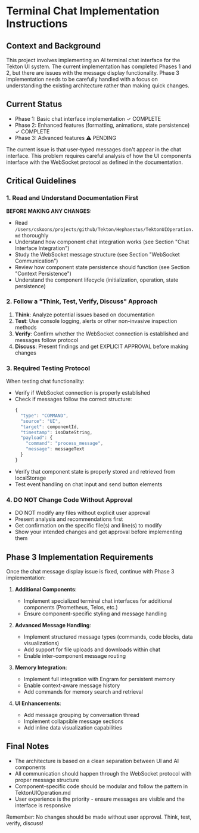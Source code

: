 # Terminal Chat Implementation Instructions

## Context and Background

This project involves implementing an AI terminal chat interface for the Tekton UI system. The current implementation has completed Phases 1 and 2, but there are issues with the message display functionality. Phase 3 implementation needs to be carefully handled with a focus on understanding the existing architecture rather than making quick changes.

## Current Status

- Phase 1: Basic chat interface implementation ✓ COMPLETE
- Phase 2: Enhanced features (formatting, animations, state persistence) ✓ COMPLETE
- Phase 3: Advanced features ⚠️ PENDING

The current issue is that user-typed messages don't appear in the chat interface. This problem requires careful analysis of how the UI components interface with the WebSocket protocol as defined in the documentation.

## Critical Guidelines 

### 1. Read and Understand Documentation First

**BEFORE MAKING ANY CHANGES:**
- Read `/Users/cskoons/projects/github/Tekton/Hephaestus/TektonUIOperation.md` thoroughly
- Understand how component chat integration works (see Section "Chat Interface Integration")
- Study the WebSocket message structure (see Section "WebSocket Communication")
- Review how component state persistence should function (see Section "Context Persistence")
- Understand the component lifecycle (initialization, operation, state persistence)

### 2. Follow a "Think, Test, Verify, Discuss" Approach

1. **Think**: Analyze potential issues based on documentation
2. **Test**: Use console logging, alerts or other non-invasive inspection methods
3. **Verify**: Confirm whether the WebSocket connection is established and messages follow protocol
4. **Discuss**: Present findings and get EXPLICIT APPROVAL before making changes

### 3. Required Testing Protocol

When testing chat functionality:
- Verify if WebSocket connection is properly established
- Check if messages follow the correct structure:
  ```javascript
  {
    "type": "COMMAND",
    "source": "UI",
    "target": componentId,
    "timestamp": isoDateString,
    "payload": {
      "command": "process_message",
      "message": messageText
    }
  }
  ```
- Verify that component state is properly stored and retrieved from localStorage
- Test event handling on chat input and send button elements

### 4. DO NOT Change Code Without Approval

- DO NOT modify any files without explicit user approval
- Present analysis and recommendations first
- Get confirmation on the specific file(s) and line(s) to modify
- Show your intended changes and get approval before implementing them

## Phase 3 Implementation Requirements

Once the chat message display issue is fixed, continue with Phase 3 implementation:

1. **Additional Components**:
   - Implement specialized terminal chat interfaces for additional components (Prometheus, Telos, etc.)
   - Ensure component-specific styling and message handling

2. **Advanced Message Handling**:
   - Implement structured message types (commands, code blocks, data visualizations)
   - Add support for file uploads and downloads within chat
   - Enable inter-component message routing

3. **Memory Integration**:
   - Implement full integration with Engram for persistent memory
   - Enable context-aware message history
   - Add commands for memory search and retrieval

4. **UI Enhancements**:
   - Add message grouping by conversation thread
   - Implement collapsible message sections
   - Add inline data visualization capabilities

## Final Notes

- The architecture is based on a clean separation between UI and AI components
- All communication should happen through the WebSocket protocol with proper message structure
- Component-specific code should be modular and follow the pattern in TektonUIOperation.md
- User experience is the priority - ensure messages are visible and the interface is responsive

Remember: No changes should be made without user approval. Think, test, verify, discuss!
